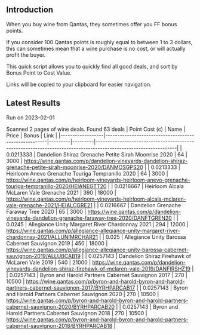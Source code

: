## Introduction

When you buy wine from Qantas, they sometimes offer you FF bonus points. 

If you consider 100 Qantas points is roughly equal to between 1 to 3 dollars, this can sometimes mean that a wine purchase is no cost, or will actually profit the buyer.

This quick script allows you to quickly find all good deals, and sort by Bonus Point to Cost Value.

Links will be copied to your clipboard for easier navigation.

## Latest Results

Run on 2023-02-01

Scanned 2 pages of wine deals.
Found 63 deals
|   Point Cost (c) | Name                                                 |   Price |   Bonus | Link                                                                                                           |
|------------------|------------------------------------------------------|---------|---------|----------------------------------------------------------------------------------------------------------------|
|        0.0213333 | Dandelion Shiraz Grenache Petite Sirah Moonrise 2020 |      64 |    3000 | https://wine.qantas.com/p/dandelion-vineyards-dandelion-shiraz-grenache-petite-sirah-moonrise-2020/DANMOSGPS20 |
|        0.0213333 | Heirloom Anevo Grenache Touriga Tempranillo 2020     |      64 |    3000 | https://wine.qantas.com/p/heirloom-vineyards-heirloom-anevo-grenache-touriga-tempranillo-2020/HEIANEGTT20      |
|        0.0216667 | Heirloom Alcala McLaren Vale Grenache 2021           |     390 |   18000 | https://wine.qantas.com/p/heirloom-vineyards-heirloom-alcala-mclaren-vale-grenache-2021/HEIALCGRE21            |
|        0.0216667 | Dandelion Grenache Faraway Tree 2020                 |      65 |    3000 | https://wine.qantas.com/p/dandelion-vineyards-dandelion-grenache-faraway-tree-2020/DANFTGREN20                 |
|        0.0245    | Allegiance Unity Margaret River Chardonnay 2021      |     294 |   12000 | https://wine.qantas.com/p/allegiance-allegiance-unity-margaret-river-chardonnay-2021/ALLUNIMRCHAR21            |
|        0.025     | Allegiance Unity Barossa Cabernet Sauvignon 2019     |     450 |   18000 | https://wine.qantas.com/p/allegiance-allegiance-unity-barossa-cabernet-sauvignon-2019/ALLUBCAB19               |
|        0.0257143 | Dandelion Shiraz Firehawk of McLaren Vale 2019       |     540 |   21000 | https://wine.qantas.com/p/dandelion-vineyards-dandelion-shiraz-firehawk-of-mclaren-vale-2019/DANFIRSHZ19       |
|        0.0257143 | Byron and Harold Partners Cabernet Sauvignon 2017    |     270 |   10500 | https://wine.qantas.com/p/byron-and-harold-byron-and-harold-partners-cabernet-sauvignon-2017/BYRHPARCAB17      |
|        0.0257143 | Byron and Harold Partners Cabernet Sauvignon 2020    |     270 |   10500 | https://wine.qantas.com/p/byron-and-harold-byron-and-harold-partners-cabernet-sauvignon-2020/BYRHPARCAB20      |
|        0.0257143 | Byron and Harold Partners Cabernet Sauvignon 2018    |     270 |   10500 | https://wine.qantas.com/p/byron-and-harold-byron-and-harold-partners-cabernet-sauvignon-2018/BYRHPARCAB18      |


